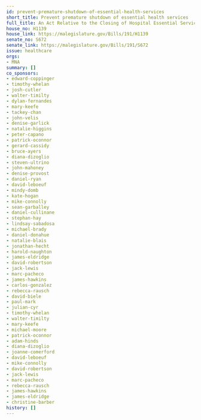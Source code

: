 ```yaml
---
id: prevent-premature-shutdown-of-essential-health-services
short_title: Prevent premature shutdown of essential health services
full_title: An Act Relative to the Closing of Hospital Essential Services
house_no: H1139
house_link: https://malegislature.gov/Bills/191/H1139
senate_no: S672
senate_link: https://malegislature.gov/Bills/191/S672
issue: healthcare
orgs:
- MNA
summary: []
co_sponsors:
- edward-coppinger
- timothy-whelan
- josh-cutler
- walter-timilty
- dylan-fernandes
- mary-keefe
- tackey-chan
- john-velis
- denise-garlick
- natalie-higgins
- peter-capano
- patrick-oconnor
- gerard-cassidy
- bruce-ayers
- diana-dizoglio
- steven-ultrino
- john-mahoney
- denise-provost
- daniel-ryan
- david-leboeuf
- mindy-domb
- kate-hogan
- mike-connolly
- sean-garballey
- daniel-cullinane
- stephan-hay
- lindsay-sabadosa
- michael-brady
- daniel-donahue
- natalie-blais
- jonathan-hecht
- harold-naughton
- james-eldridge
- david-robertson
- jack-lewis
- marc-pacheco
- james-hawkins
- carlos-gonzalez
- rebecca-rausch
- david-biele
- paul-mark
- julian-cyr
- timothy-whelan
- walter-timilty
- mary-keefe
- michael-moore
- patrick-oconnor
- adam-hinds
- diana-dizoglio
- joanne-comerford
- david-leboeuf
- mike-connolly
- david-robertson
- jack-lewis
- marc-pacheco
- rebecca-rausch
- james-hawkins
- james-eldridge
- christine-barber
history: []
---
```

